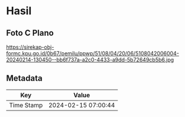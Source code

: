 # Hasil

## Foto C Plano

https://sirekap-obj-formc.kpu.go.id/0b67/pemilu/ppwp/51/08/04/20/06/5108042006004-20240214-130450--bb6f737a-a2c0-4433-a9dd-5b72649cb5b6.jpg


## Metadata

| Key        | Value               |
| ---------- | ------------------- |
| Time Stamp | 2024-02-15 07:00:44 |



